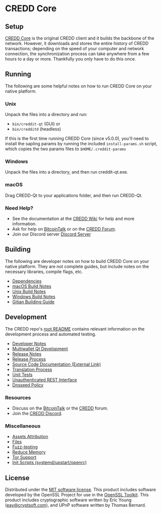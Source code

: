 CREDD Core
=============

Setup
---------------------
[CREDD Core](http://creddit.org/wallet) is the original CREDD client and it builds the backbone of the network. However, it downloads and stores the entire history of CREDD transactions; depending on the speed of your computer and network connection, the synchronization process can take anywhere from a few hours to a day or more. Thankfully you only have to do this once.

Running
---------------------
The following are some helpful notes on how to run CREDD Core on your native platform.

### Unix

Unpack the files into a directory and run:

- `bin/creddit-qt` (GUI) or
- `bin/credditd` (headless)

If this is the first time running CREDD Core (since v5.0.0), you'll need to install the sapling params by running the included `install-params.sh` script, which copies the two params files to `$HOME/.creddit-params`

### Windows

Unpack the files into a directory, and then run creddit-qt.exe.

### macOS

Drag CREDD-Qt to your applications folder, and then run CREDD-Qt.

### Need Help?

* See the documentation at the [CREDD Wiki](https://github.com/CREDD-Project/CREDD/wiki)
for help and more information.
* Ask for help on [BitcoinTalk](https://bitcointalk.org/index.php?topic=1262920.0) or on the [CREDD Forum](http://forum.creddit.org/).
* Join our Discord server [Discord Server](https://discord.creddit.org)

Building
---------------------
The following are developer notes on how to build CREDD Core on your native platform. They are not complete guides, but include notes on the necessary libraries, compile flags, etc.

- [Dependencies](dependencies.md)
- [macOS Build Notes](build-osx.md)
- [Unix Build Notes](build-unix.md)
- [Windows Build Notes](build-windows.md)
- [Gitian Building Guide](gitian-building.md)

Development
---------------------
The CREDD repo's [root README](/README.md) contains relevant information on the development process and automated testing.

- [Developer Notes](developer-notes.md)
- [Multiwallet Qt Development](multiwallet-qt.md)
- [Release Notes](release-notes.md)
- [Release Process](release-process.md)
- [Source Code Documentation (External Link)](https://www.fuzzbawls.pw/creddit/doxygen/)
- [Translation Process](translation_process.md)
- [Unit Tests](unit-tests.md)
- [Unauthenticated REST Interface](REST-interface.md)
- [Dnsseed Policy](dnsseed-policy.md)

### Resources
* Discuss on the [BitcoinTalk](https://bitcointalk.org/index.php?topic=1262920.0) or the [CREDD](http://forum.creddit.org/) forum.
* Join the [CREDD Discord](https://discord.creddit.org).

### Miscellaneous
- [Assets Attribution](assets-attribution.md)
- [Files](files.md)
- [Fuzz-testing](fuzzing.md)
- [Reduce Memory](reduce-memory.md)
- [Tor Support](tor.md)
- [Init Scripts (systemd/upstart/openrc)](init.md)

License
---------------------
Distributed under the [MIT software license](/COPYING).
This product includes software developed by the OpenSSL Project for use in the [OpenSSL Toolkit](https://www.openssl.org/). This product includes
cryptographic software written by Eric Young ([eay@cryptsoft.com](mailto:eay@cryptsoft.com)), and UPnP software written by Thomas Bernard.
